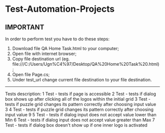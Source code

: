# Test-Automation-Projects
IMPORTANT
---
In order to perform test you have to do these steps:
1. Download file QA Home Task.html to your computer;
2. Open file with internet browser;
3. Copy file destination url (eg. file:///C:/Users/Ugn%C4%97/Desktop/QA%20Home%20Task%20.html);
4. Open file Page.cs;
5. Under test_url change current file destination to your file destination.
---
Tests description:
1 Test - tests if page is accessible
2 Test - tests if dialog box shows up after clicking all of the logos within the initial grid
3 Test - tests if puzzle grid changes its pattern correctly after choosing input value 3
4 Test - tests if puzzle grid changes its pattern correctly after choosing input value 9
5 Test - tests if dialog input does not accept value lower than Min
6 Test - tests if dialog input does not accept value greater than Max
7 Test - tests if dialog box doesn't show up if one inner logo is activated
